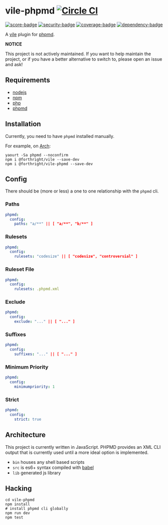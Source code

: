 # vile-phpmd [![Circle CI](https://circleci.com/gh/forthright/vile-phpmd.svg?style=shield&circle-token=8fc9fd7ba9275fa5f58b938c87c71bd0851c4476)](https://circleci.com/gh/forthright/vile-phpmd)

[![score-badge](https://vile.io/api/v0/projects/vile-phpmd/badges/score?token=USryyHar5xQs7cBjNUdZ)](https://vile.io/~brentlintner/vile-phpmd) [![security-badge](https://vile.io/api/v0/projects/vile-phpmd/badges/security?token=USryyHar5xQs7cBjNUdZ)](https://vile.io/~brentlintner/vile-phpmd) [![coverage-badge](https://vile.io/api/v0/projects/vile-phpmd/badges/coverage?token=USryyHar5xQs7cBjNUdZ)](https://vile.io/~brentlintner/vile-phpmd) [![dependency-badge](https://vile.io/api/v0/projects/vile-phpmd/badges/dependency?token=USryyHar5xQs7cBjNUdZ)](https://vile.io/~brentlintner/vile-phpmd)

A [vile](https://vile.io) plugin for [phpmd](http://phpmd.org).

**NOTICE**

This project is not actively maintained. If you want to
help maintain the project, or if you have a better
alternative to switch to, please open an issue and ask!

## Requirements

- [nodejs](http://nodejs.org)
- [npm](http://npmjs.org)
- [php](http://php.net)
- [phpmd](http://phpmd.org)

## Installation

Currently, you need to have `phpmd` installed manually.

For example, on [Arch](https://www.archlinux.org):

    yaourt -Sa phpmd --noconfirm
    npm i @forthright/vile --save-dev
    npm i @forthright/vile-phpmd --save-dev

## Config

There should be (more or less) a one to one relationship
with the `phpmd` cli.

### Paths

```yml
phpmd:
  config:
    paths: "a/**" || [ "a/**", "b/**" ]
```

### Rulesets

```yml
phpmd:
  config:
    rulesets: "codesize" || [ "codesize", "controversial" ]
```

### Ruleset File

```yml
phpmd:
  config:
    rulesets: .phpmd.xml
```

### Exclude

```yml
phpmd:
  config:
    exclude: "..." || [ "..." ]
```

### Suffixes

```yml
phpmd:
  config:
    suffixes: "..." || [ "..." ]
```

### Minimum Priority

```yml
phpmd:
  config:
    minimumpriority: 1
```

### Strict

```yml
phpmd:
  config:
    strict: true
```

## Architecture

This project is currently written in JavaScript. PHPMD provides
an XML CLI output that is currently used until a more ideal
option is implemented.

- `bin` houses any shell based scripts
- `src` is es6+ syntax compiled with [babel](https://babeljs.io)
- `lib` generated js library

## Hacking

    cd vile-phpmd
    npm install
    # install phpmd cli globally
    npm run dev
    npm test

